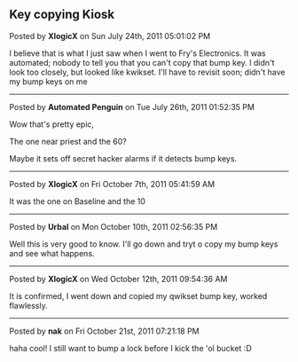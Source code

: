 ## Key copying Kiosk
Posted by **XlogicX** on Sun July 24th, 2011 05:01:02 PM

I believe that is what I just saw when I went to Fry's Electronics. It was
automated; nobody to tell you that you can't copy that bump key. I didn't look
too closely, but looked like kwikset. I'll have to revisit soon; didn't have my
bump keys on me

--------------------------------------------------------------------------------

Posted by **Automated Penguin** on Tue July 26th, 2011 01:52:35 PM

Wow that's pretty epic,

The one near priest and the 60?

Maybe it sets off secret hacker alarms if it detects bump keys.

--------------------------------------------------------------------------------

Posted by **XlogicX** on Fri October 7th, 2011 05:41:59 AM

It was the one on Baseline and the 10

--------------------------------------------------------------------------------

Posted by **Urbal** on Mon October 10th, 2011 02:56:35 PM

Well this is very good to know. I'll go down and tryt o copy my bump keys and
see what happens.

--------------------------------------------------------------------------------

Posted by **XlogicX** on Wed October 12th, 2011 09:54:36 AM

It is confirmed, I went down and copied my qwikset bump key, worked flawlessly.

--------------------------------------------------------------------------------

Posted by **nak** on Fri October 21st, 2011 07:21:18 PM

haha cool! I still want to bump a lock before I kick the 'ol bucket :D

